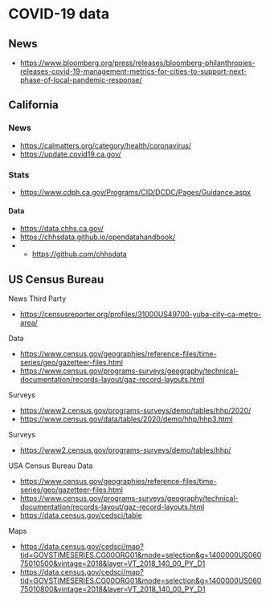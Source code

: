 # COVID-19 data

## News

* https://www.bloomberg.org/press/releases/bloomberg-philanthropies-releases-covid-19-management-metrics-for-cities-to-support-next-phase-of-local-pandemic-response/

## California


### News

* https://calmatters.org/category/health/coronavirus/
* https://update.covid19.ca.gov/



### Stats

* https://www.cdph.ca.gov/Programs/CID/DCDC/Pages/Guidance.aspx

#### Data

* https://data.chhs.ca.gov/
* https://chhsdata.github.io/opendatahandbook/
* * https://github.com/chhsdata


## US Census Bureau

News Third Party

* https://censusreporter.org/profiles/31000US49700-yuba-city-ca-metro-area/

Data


* https://www.census.gov/geographies/reference-files/time-series/geo/gazetteer-files.html
* https://www.census.gov/programs-surveys/geography/technical-documentation/records-layout/gaz-record-layouts.html

Surveys

* https://www2.census.gov/programs-surveys/demo/tables/hhp/2020/
* https://www.census.gov/data/tables/2020/demo/hhp/hhp3.html

Surveys

* https://www2.census.gov/programs-surveys/demo/tables/hhp/

USA Census Bureau Data

* https://www.census.gov/geographies/reference-files/time-series/geo/gazetteer-files.html
* https://www.census.gov/programs-surveys/geography/technical-documentation/records-layout/gaz-record-layouts.html
* https://data.census.gov/cedsci/table

Maps

* https://data.census.gov/cedsci/map?tid=GOVSTIMESERIES.CG00ORG01&mode=selection&g=1400000US06075010500&vintage=2018&layer=VT_2018_140_00_PY_D1
* https://data.census.gov/cedsci/map?tid=GOVSTIMESERIES.CG00ORG01&mode=selection&g=1400000US06075010800&vintage=2018&layer=VT_2018_140_00_PY_D1
